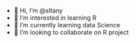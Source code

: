 - 👋 Hi, I’m @sltany
- 👀 I’m interested in learning R
- 🌱 I’m currently learning data Science 
- 💞️ I’m looking to collaborate on R project 

<!---
sltany/sltany is a ✨ special ✨ repository because its `README.md` (this file) appears on your GitHub profile.
You can click the Preview link to take a look at your changes.
--->
